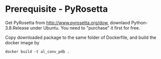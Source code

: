 # Prerequisite - PyRosetta

Get PyRosetta from http://www.pyrosetta.org/dow, downlaod Python-3.8.Release under Ubuntu. You need to "purchase" it first for free. 

Copy downloaded package to the same folder of Dockerfile, and build the docker image by

`docker build -t al_conv_pdb .` 
